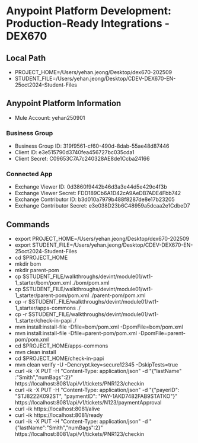 # Anypoint Platform Development: Production-Ready Integrations - DEX670

## Local Path
- PROJECT_HOME=/Users/yehan.jeong/Desktop/dex670-202509
- STUDENT_FILE=/Users/yehan.jeong/Desktop/CDEV-DEX670-EN-25oct2024-Student-Files

## Anypoint Platform Information
- Mule Account: yehan250901

### Business Group
- Business Group ID: 319f9561-cf60-490d-8dab-55ae48d87446
- Client ID: e3e515790d3740fea456727bc035cda1
- Client Secret: C09653C7A7c240328AE8de1Ccba24166

### Connected App
- Exchange Viewer ID: 0d3860f9442b46d3a3e44d5e429c4f3b
- Exchange Viewer Secret: FDD189Cb6A1D42cA9AeDB7ADE4Fbb742
- Exchange Contributor ID: b3d010a7979b488f8287de8e17b23205
- Exchange Contributor Secret: e3e038D23b6C48959a5dcaa2e1CdbeD7

## Commands
- export PROJECT_HOME=/Users/yehan.jeong/Desktop/dex670-202509
- export STUDENT_FILE=/Users/yehan.jeong/Desktop/CDEV-DEX670-EN-25oct2024-Student-Files
- cd $PROJECT_HOME
- mkdir bom
- mkdir parent-pom
- cp $STUDENT_FILE/walkthroughs/devint/module01/wt1-1_starter/bom/pom.xml ./bom/pom.xml
- cp $STUDENT_FILE/walkthroughs/devint/module01/wt1-1_starter/parent-pom/pom.xml ./parent-pom/pom.xml
- cp -r $STUDENT_FILE/walkthroughs/devint/module01/wt1-1_starter/apps-commons ./
- cp -r $STUDENT_FILE/walkthroughs/devint/module01/wt1-1_starter/check-in-papi ./
- mvn install:install-file -Dfile=bom/pom.xml -DpomFile=bom/pom.xml
- mvn install:install-file -Dfile=parent-pom/pom.xml -DpomFile=parent-pom/pom.xml
- cd $PROJECT_HOME/apps-commons
- mvn clean install
- cd $PROJECT_HOME/check-in-papi
- mvn clean verify -U -Dencrypt.key=secure12345 -DskipTests=true
- curl -ik -X PUT -H "Content-Type: application/json" -d "{\"lastName\" :\"Smith\",\"numBags\":2}" https://localhost:8081/api/v1/tickets/PNR123/checkin
- curl -ik -X PUT -H "Content-Type: application/json" -d "{\"payerID\": \"STJ8222K092ST\", \"paymentID\": \"PAY-1AKD7482FAB9STATKO\"}" https://localhost:8081/api/v1/tickets/N123/paymentApproval
- curl -ik https://localhost:8081/alive
- curl -ik https://localhost:8081/ready
- curl -ik -X PUT -H "Content-Type: application/json" -d "{\"lastName\":\"Smith\",\"numBags\":2}" https://localhost:8081/api/v1/tickets/PNR123/checkin